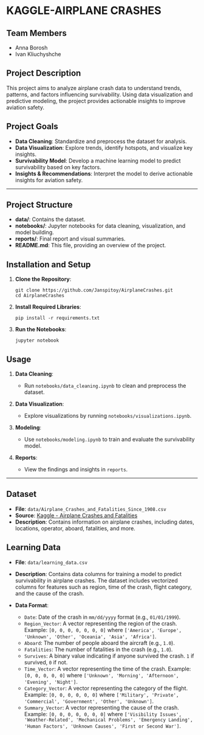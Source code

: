 # KAGGLE-AIRPLANE CRASHES

## Team Members
* Anna Borosh
* Ivan Kliuchyshche

## Project Description

This project aims to analyze airplane crash data to understand trends, patterns, and factors influencing survivability. Using data visualization and predictive modeling, the project provides actionable insights to improve aviation safety.

## Project Goals
- **Data Cleaning**: Standardize and preprocess the dataset for analysis.
- **Data Visualization**: Explore trends, identify hotspots, and visualize key insights.
- **Survivability Model**: Develop a machine learning model to predict survivability based on key factors.
- **Insights & Recommendations**: Interpret the model to derive actionable insights for aviation safety.

---

## Project Structure
- **data/**: Contains the dataset.
- **notebooks/**: Jupyter notebooks for data cleaning, visualization, and model building.
- **reports/**: Final report and visual summaries.
- **README.md**: This file, providing an overview of the project.

## Installation and Setup

1. **Clone the Repository**:
   ```
   git clone https://github.com/Janspitoy/AirplaneCrashes.git
   cd AirplaneCrashes
   ```
2. **Install Required Libraries**:
    ```
    pip install -r requirements.txt
    ```
3. **Run the Notebooks**:
    ```
    jupyter notebook
    ```

## Usage

1. **Data Cleaning**:
   - Run `notebooks/data_cleaning.ipynb` to clean and preprocess the dataset.

2. **Data Visualization**:
   - Explore visualizations by running `notebooks/visualizations.ipynb`.

3. **Modeling**:
   - Use `notebooks/modeling.ipynb` to train and evaluate the survivability model.

4. **Reports**:
   - View the findings and insights in `reports`.

---

## Dataset

- **File**: `data/Airplane_Crashes_and_Fatalities_Since_1908.csv`
- **Source**: [Kaggle - Airplane Crashes and Fatalities](https://www.kaggle.com/datasets/nayansubedi1/airplane-crashes-and-fatalities-upto-2023)
- **Description**: Contains information on airplane crashes, including dates, locations, operator, aboard, fatalities, and more.

## Learning Data

- **File**: `data/learning_data.csv`
- **Description**: Contains data columns for training a model to predict survivability in airplane crashes. The dataset includes vectorized columns for features such as region, time of the crash, flight category, and the cause of the crash.
  
- **Data Format**:
    - `Date`: Date of the crash in `mm/dd/yyyy` format (e.g., `01/01/1999`).
    - `Region_Vector`: A vector representing the region of the crash. Example: `[0, 0, 0, 0, 0, 0, 0]` where `['America', 'Europe', 'Unknown', 'Other', 'Oceania', 'Asia', 'Africa']`.
    - `Aboard`: The number of people aboard the aircraft (e.g., `1.0`).
    - `Fatalities`: The number of fatalities in the crash (e.g., `1.0`).
    - `Survives`: A binary value indicating if anyone survived the crash. `1` if survived, `0` if not.
    - `Time_Vector`: A vector representing the time of the crash. Example: `[0, 0, 0, 0, 0]` where `['Unknown', 'Morning', 'Afternoon', 'Evening', 'Night']`.
    - `Category_Vector`: A vector representing the category of the flight. Example: `[0, 0, 0, 0, 0, 0]` where `['Military', 'Private', 'Commercial', 'Government', 'Other', 'Unknown']`.
    - `Summary_Vector`: A vector representing the cause of the crash. Example: `[0, 0, 0, 0, 0, 0, 0]` where `['Visibility Issues', 'Weather-Related', 'Mechanical Problems', 'Emergency Landing', 'Human Factors', 'Unknown Causes', 'First or Second War']`.
